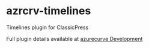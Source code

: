 # azrcrv-timelines
Timelines plugin for ClassicPress

Full plugin details available at [azurecurve Development](https://development.azurecurve.co.uk/classicpress-plugins/timelines/)
